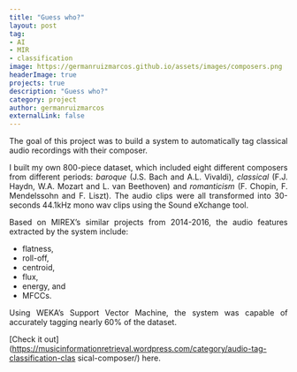 ```yaml
---
title: "Guess who?"
layout: post
tag:
- AI
- MIR
- classification
image: https://germanruizmarcos.github.io/assets/images/composers.png
headerImage: true
projects: true
description: "Guess who?"
category: project
author: germanruizmarcos
externalLink: false
---
```


<p style='text-align: justify;'>The goal of this project was to build a system to automatically tag classical audio recordings with their composer.</p> 

<p style='text-align: justify;'>I built my own 800-piece dataset, which included eight different composers from different periods: <em>baroque</em> (J.S. Bach and A.L. Vivaldi), <em>classical</em>  (F.J. Haydn, W.A. Mozart and L. van Beethoven) and <em>romanticism</em>  (F. Chopin, F. Mendelssohn and F. Liszt). The audio clips were all transformed into 30-seconds 44.1kHz mono wav clips using the Sound eXchange tool.</p>  

<p style='text-align: justify;'>Based on MIREX’s similar projects from 2014-2016, the audio features extracted by the system include:</p>  

- flatness, 
- roll-off, 
- centroid, 
- flux, 
- energy, and 
- MFCCs. 

<p style='text-align: justify;'>Using WEKA’s Support Vector Machine, the system was capable of accurately tagging nearly 60% of the dataset.</p> 

[Check it out](https://musicinformationretrieval.wordpress.com/category/audio-tag-classification-clas sical-composer/) here.
